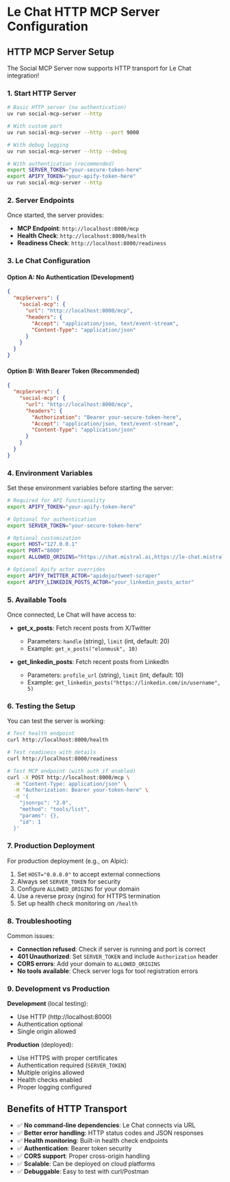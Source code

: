 # Le Chat HTTP MCP Server Configuration

## HTTP MCP Server Setup

The Social MCP Server now supports HTTP transport for Le Chat integration!

### 1. Start HTTP Server

```bash
# Basic HTTP server (no authentication)
uv run social-mcp-server --http

# With custom port
uv run social-mcp-server --http --port 9000

# With debug logging
uv run social-mcp-server --http --debug

# With authentication (recommended)
export SERVER_TOKEN="your-secure-token-here"
export APIFY_TOKEN="your-apify-token-here"
uv run social-mcp-server --http
```

### 2. Server Endpoints

Once started, the server provides:

- **MCP Endpoint**: `http://localhost:8000/mcp`
- **Health Check**: `http://localhost:8000/health`
- **Readiness Check**: `http://localhost:8000/readiness`

### 3. Le Chat Configuration

#### Option A: No Authentication (Development)
```json
{
  "mcpServers": {
    "social-mcp": {
      "url": "http://localhost:8000/mcp",
      "headers": {
        "Accept": "application/json, text/event-stream",
        "Content-Type": "application/json"
      }
    }
  }
}
```

#### Option B: With Bearer Token (Recommended)
```json
{
  "mcpServers": {
    "social-mcp": {
      "url": "http://localhost:8000/mcp",
      "headers": {
        "Authorization": "Bearer your-secure-token-here",
        "Accept": "application/json, text/event-stream",
        "Content-Type": "application/json"
      }
    }
  }
}
```

### 4. Environment Variables

Set these environment variables before starting the server:

```bash
# Required for API functionality
export APIFY_TOKEN="your-apify-token-here"

# Optional for authentication
export SERVER_TOKEN="your-secure-token-here"

# Optional customization
export HOST="127.0.0.1"
export PORT="8000"
export ALLOWED_ORIGINS="https://chat.mistral.ai,https://le-chat.mistral.ai"

# Optional Apify actor overrides
export APIFY_TWITTER_ACTOR="apidojo/tweet-scraper"
export APIFY_LINKEDIN_POSTS_ACTOR="your_linkedin_posts_actor"
```

### 5. Available Tools

Once connected, Le Chat will have access to:

- **get_x_posts**: Fetch recent posts from X/Twitter
  - Parameters: `handle` (string), `limit` (int, default: 20)
  - Example: `get_x_posts("elonmusk", 10)`

- **get_linkedin_posts**: Fetch recent posts from LinkedIn
  - Parameters: `profile_url` (string), `limit` (int, default: 10)
  - Example: `get_linkedin_posts("https://linkedin.com/in/username", 5)`

### 6. Testing the Setup

You can test the server is working:

```bash
# Test health endpoint
curl http://localhost:8000/health

# Test readiness with details
curl http://localhost:8000/readiness

# Test MCP endpoint (with auth if enabled)
curl -X POST http://localhost:8000/mcp \
  -H "Content-Type: application/json" \
  -H "Authorization: Bearer your-token-here" \
  -d '{
    "jsonrpc": "2.0",
    "method": "tools/list",
    "params": {},
    "id": 1
  }'
```

### 7. Production Deployment

For production deployment (e.g., on Alpic):

1. Set `HOST="0.0.0.0"` to accept external connections
2. Always set `SERVER_TOKEN` for security
3. Configure `ALLOWED_ORIGINS` for your domain
4. Use a reverse proxy (nginx) for HTTPS termination
5. Set up health check monitoring on `/health`

### 8. Troubleshooting

Common issues:

- **Connection refused**: Check if server is running and port is correct
- **401 Unauthorized**: Set `SERVER_TOKEN` and include `Authorization` header
- **CORS errors**: Add your domain to `ALLOWED_ORIGINS`
- **No tools available**: Check server logs for tool registration errors

### 9. Development vs Production

**Development** (local testing):
- Use HTTP (http://localhost:8000)
- Authentication optional
- Single origin allowed

**Production** (deployed):
- Use HTTPS with proper certificates
- Authentication required (`SERVER_TOKEN`)
- Multiple origins allowed
- Health checks enabled
- Proper logging configured

## Benefits of HTTP Transport

- ✅ **No command-line dependencies**: Le Chat connects via URL
- ✅ **Better error handling**: HTTP status codes and JSON responses
- ✅ **Health monitoring**: Built-in health check endpoints
- ✅ **Authentication**: Bearer token security
- ✅ **CORS support**: Proper cross-origin handling
- ✅ **Scalable**: Can be deployed on cloud platforms
- ✅ **Debuggable**: Easy to test with curl/Postman
